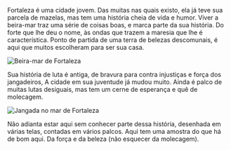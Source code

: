 Fortaleza é uma cidade jovem. Das muitas nas quais existo, ela já teve sua parcela de mazelas, mas tem uma história cheia de vida e humor. Viver a beira-mar traz uma série de coisas boas, e marca parte da sua história. Do forte que lhe deu o nome, às ondas que trazem a maresia que lhe é característica. Ponto de partida de uma terra de belezas descomunais, é aqui que muitos escolheram para ser sua casa. 

![Beira-mar de Fortaleza](/images/pictures/fortaleza/1.webp)

Sua história de luta é antiga, de bravura para contra injustiças e força dos jangadeiros, A cidade em sua juventude já mudou muito. Ainda é palco de muitas lutas desiguais, mas tem um cerne de esperança e quê de molecagem.

![Jangada no mar de Fortaleza](/images/pictures/fortaleza/2.webp)

Não adianta estar aqui sem conhecer parte dessa história, desenhada em várias telas, contadas em vários palcos.  Aqui tem uma amostra do que há de bom aqui. Da força e da beleza (não esquecer da molecagem). 
